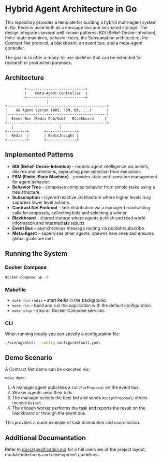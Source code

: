 # Hybrid Agent Architecture in Go

This repository provides a template for building a hybrid multi-agent system in Go. Redis is used both as a message bus and as shared storage. The design integrates several well known patterns: BDI (Belief-Desire-Intention), finite-state machines, behavior trees, the Subsumption architecture, the Contract Net protocol, a blackboard, an event bus, and a meta-agent controller.

The goal is to offer a ready-to-use skeleton that can be extended for research or production purposes.

## Architecture

```text
         +---------------------------+
         |    Meta-Agent Controller  |
         +---------------------------+
                   |
+----------------------------------------------+
|    Go Agent System (BDI, FSM, BT, ...)       |
|----------------------------------------------|
|  Event Bus (Redis Pub/Sub)   Blackboard     |
+----------------------------------------------+
   |                     |
+---------+       +--------------+
|  Redis  |       | RedisInsight |
+---------+       +--------------+
```

## Implemented Patterns

* **BDI (Belief-Desire-Intention)** – models agent intelligence via beliefs, desires and intentions, separating plan selection from execution.
* **FSM (Finite-State Machine)** – provides state and transition management for agent behavior.
* **Behavior Tree** – composes complex behavior from simple tasks using a tree structure.
* **Subsumption** – layered reactive architecture where higher levels may suppress lower level actions.
* **Contract Net Protocol** – task distribution via a manager broadcasting calls for proposals, collecting bids and selecting a winner.
* **Blackboard** – shared storage where agents publish and read world information and intermediate results.
* **Event Bus** – asynchronous message routing via publish/subscribe.
* **Meta-Agent** – supervises other agents, spawns new ones and ensures global goals are met.

## Running the System

### Docker Compose

```bash
docker-compose up -d
```

### Makefile

* `make run-redis` – start Redis in the background.
* `make run` – build and run the application with the default configuration.
* `make stop` – stop all Docker Compose services.

### CLI

When running locally you can specify a configuration file:

```bash
./bin/agentctl --config configs/default.yaml
```

## Demo Scenario

A Contract Net demo can be executed via:

```bash
make demo
```

1. A manager agent publishes a `CallForProposal` on the event bus.
2. Worker agents send their bids.
3. The manager selects the best bid and sends `AcceptProposal`; others receive `Reject`.
4. The chosen worker performs the task and reports the result on the blackboard or through the event bus.

This provides a quick example of task distribution and coordination.

## Additional Documentation

Refer to [docs/specification.md](docs/specification.md) for a full overview of the
project layout, module interfaces and development guidelines.

